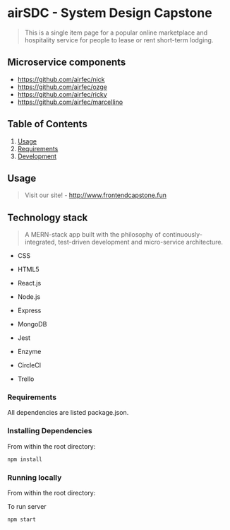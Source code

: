 # airSDC - System Design Capstone

> This is a single item page for a popular online marketplace and hospitality service for people to lease or rent short-term lodging.

## Microservice components

- https://github.com/airfec/nick
- https://github.com/airfec/ozge
- https://github.com/airfec/ricky
- https://github.com/airfec/marcellino

## Table of Contents

1.  [Usage](#Usage)
1.  [Requirements](#requirements)
1.  [Development](#development)

## Usage

> Visit our site! - http://www.frontendcapstone.fun

## Technology stack

> A MERN-stack app built with the philosophy of continuously-integrated, test-driven development and micro-service architecture.

- CSS
- HTML5
- React.js
- Node.js
- Express
- MongoDB

- Jest
- Enzyme
- CircleCI

- Trello

### Requirements

All dependencies are listed package.json.

### Installing Dependencies

From within the root directory:

```sh
npm install
```

### Running locally

From within the root directory:

To run server

```sh
npm start
```
